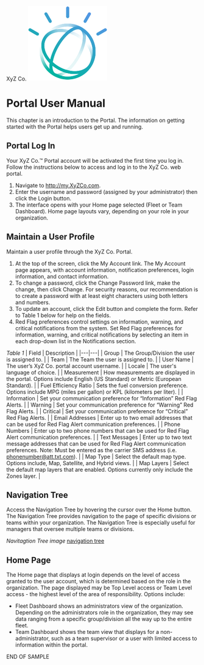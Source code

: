 ﻿XyZ Co. ![XyZ logo](https://github.com/johnheeder/markdown_space/blob/master/images/Avatar_new.png)
# Portal User Manual
This chapter is an introduction to the Portal. The information on getting started with the Portal helps users get up and running.
## Portal Log In
Your XyZ Co.™ Portal account will be activated the first time you log in. Follow the instructions below to access and log in to the XyZ Co. web portal.
 1. Navigate to http://my.XyZCo.com.
 2. Enter the username and password (assigned by your administrator) then click the Login button.
 3. The interface opens with your Home page selected (Fleet or Team Dashboard). Home page layouts vary, depending on your role in your organization.
## Maintain a User Profile
Maintain a user profile through the XyZ Co. Portal.
 1. At the top of the screen, click the My Account link. The My Account page appears, with account information, notification preferences, login information, and contact information.
 5. To change a password, click the Change Password link, make the change, then click Change. For security reasons, our recommendation is to create a password with at least eight characters using both letters and numbers.
 6. To update an account, click the Edit button and complete the form. Refer to Table 1 below for help on the fields.
 7. Red Flag preferences control settings on information, warning, and critical notifications from the system. Set Red Flag preferences for information, warning, and critical notifications by selecting an item in each drop-down list in the Notifications section.

*Table 1*
|  Field  |  Description  |
|---|---|
|  Group  |  The Group/Division the user is assigned to.  |
|  Team  |  The Team the user is assigned to.  |
|  User Name  |  The user’s XyZ Co. portal account username.  |
|  Locale  |  The user's language of choice.  |
|  Measurement  |  How measurements are displayed in the portal. Options include English (US Standard) or Metric (European Standard).  |
|  Fuel Efficiency Ratio  | Sets the fuel conversion preference. Options include MPG (miles per gallon) or KPL (kilometers per liter).  |
|  Information  |  Set your communication preference for “Information” Red Flag Alerts.  |
|  Warning  |  Set your communication preference for “Warning” Red Flag Alerts.  |
|  Critical  |  Set your communication preference for “Critical” Red Flag Alerts.   |
|  Email Addresses  |  Enter up to two email addresses that can be used for Red Flag Alert communication preferences.  |
|  Phone Numbers  |  Enter up to two phone numbers that can be used for Red Flag Alert communication preferences.  |
|  Text Messages  |  Enter up to two text message addresses that can be used for Red Flag Alert communication preferences. Note: Must be entered as the carrier SMS address (i.e. phonenumber@att.txt.com).  |
|  Map Type  |  Select the default map type. Options include, Map, Satellite, and Hybrid views.  |
|  Map Layers  |  Select the default map layers that are enabled. Options currently only include the Zones layer.  |
## Navigation Tree
Access the Navigation Tree by hovering the cursor over the Home button. The Navigation Tree provides navigation to the page of specific divisions or teams within your organization. The Navigation Tree is especially useful for managers that oversee multiple teams or divisions.

*Navitagtion Tree image*
[navigation tree](https://github.com/johnheeder/markdown_space/commit/71882f62231f5a65ccb91669adf8791222075f2f#diff-644aff3050d710725cc1891c3d9604d7)
## Home Page
The Home page that displays at login depends on the level of access granted to the user account, which is determined based on the role in the organization. The page displayed may be Top Level access or Team Level access - the highest level of the area of responsibility. Options include:
* Fleet Dashboard shows an administrators view of the organization. Depending on the administrators role in the organization, they may see data ranging from a specific group/division all the way up to the entire fleet.
* Team Dashboard shows the team view that displays for a non-administrator, such as a team supervisor or a user with limited access to information within the portal.

END OF SAMPLE
